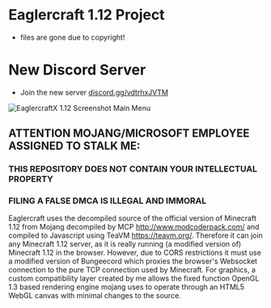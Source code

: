 # Eaglercraft 1.12 Project
- files are gone due to copyright!
# New Discord Server
- Join the new server [discord.gg/vdtrhxJVTM](https://discord.gg/vdtrhxJVTM)

![EaglercraftX 1.12 Screenshot Main Menu](https://media.discordapp.net/attachments/1042594789943689327/1057655404454223932/eaglerx-480p.png)

## ATTENTION MOJANG/MICROSOFT EMPLOYEE ASSIGNED TO STALK ME:

### THIS REPOSITORY DOES NOT CONTAIN YOUR INTELLECTUAL PROPERTY

### FILING A FALSE DMCA IS ILLEGAL AND IMMORAL

Eaglercraft uses the decompiled source of the official version of Minecraft 1.12 from Mojang decompiled by MCP http://www.modcoderpack.com/ and compiled to Javascript using TeaVM https://teavm.org/. Therefore it can join any Minecraft 1.12 server, as it is really running (a modified version of) Minecraft 1.12 in the browser. However, due to CORS restrictions it must use a modified version of Bungeecord which proxies the browser's Websocket connection to the pure TCP connection used by Minecraft. For graphics, a custom compatibility layer created by me allows the fixed function OpenGL 1.3 based rendering engine mojang uses to operate through an HTML5 WebGL canvas with minimal changes to the source.

